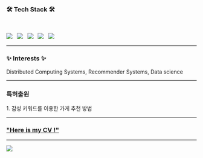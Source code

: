 <h3 align="left"><b>🛠 Tech Stack 🛠</b></h3>
</br>

<p align="left">
<img src="https://img.shields.io/badge/Python-3766AB?style=for-the-badge&&logo=Python&logoColor=white"/></a> &nbsp
<img src="https://img.shields.io/badge/MySQL-4479A1?style=for-the-badge&=MySQL&logoColor=white"/></a> &nbsp 
<img src="https://img.shields.io/badge/Amazon AWS-232F3E?style=for-the-badge&&logo=Amazon%20AWS&logoColor=white"/></a> &nbsp
<img src="https://img.shields.io/badge/linux-FCC624?style=for-the-badge&logo=linux&logoColor=black"/></a> &nbsp
<img src="https://img.shields.io/badge/c-A8B9CC?style=for-the-badge&logo=c&logoColor=white"/></a> &nbsp
</p>

---------------------------------

<h3 align="left"><b>  ✨ Interests ✨ </b></h3>
<p align="left">
Distributed Computing Systems, Recommender Systems, Data science</br>
</p>

---------------------------------

<h3 align="left"><b>  특허출원 </b></h3>
<p align="left">
1. 감성 키워드를 이용한 가게 추천 방법 </br>
</p>

---------------------------------
[<div align=left><h3> "Here is my CV !" </h3></div>](https://github.com/emodel98/emodel98/blob/main/JiwonPyoCV(ENG)_(220927ver).pdf) 

---------------------------------
<p align="left"> <a href="https://hits.seeyoufarm.com"><img src="https://hits.seeyoufarm.com/api/count/incr/badge.svg?url=https%3A%2F%2Fgithub.com%2Femodel98&count_bg=%23EBA5B3&title_bg=%23666666&icon=&icon_color=%23E7E7E7&title=hits&edge_flat=false"/></a></p>

<!--
**emodel98/emodel98** is a ✨ _special_ ✨ repository because its `README.md` (this file) appears on your GitHub profile.

Here are some ideas to get you started:

- 🔭 I’m currently working on ...
- 🌱 I’m currently learning ...
- 👯 I’m looking to collaborate on ...
- 🤔 I’m looking for help with ...
- 💬 Ask me about ...
- 📫 How to reach me: ...
- 😄 Pronouns: ...
- ⚡ Fun fact: ...
-->
